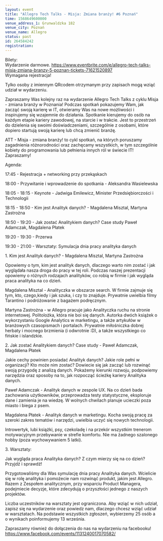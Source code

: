 ```yaml
---
layout: event
title: "Allegro Tech Talks - Misja: Zmiana branży! #6 Poznań"
time: 1568649600000
venue_address_1: Grunwaldzka 182
venue_city: Poznań
venue_name: Allegro
status: past
id: 264584242
registration: 
---
```


<p>Bilety:<br />Wydarzenie darmowe. <a href="https://www.eventbrite.com/e/allegro-tech-talks-misja-zmiana-branzy-5-poznan-tickets-71621520897" class="linkified">https://www.eventbrite.com/e/allegro-tech-talks-misja-zmiana-branzy-5-poznan-tickets-71621520897</a><br />Wymagana rejestracja!</p>
<p>Tylko osoby z imiennym QRcodem otrzymanym przy zapisach mogą wziąć udział w wydarzeniu.</p>
<p>Zapraszamy Was kolejny raz na wydarzenie Allegro Tech Talks z cyklu Misja - zmiana branży w Poznania! Podczas spotkań pokazujemy Wam, jak zacząć swoją karierę w IT, otwieramy Was na nowe możliwości i inspirujemy się wzajemnie do działania. Spotkanie kierujemy do osób na każdym etapie kariery zawodowej, na starcie i w trakcie. Jest to przestrzeń do dzielenia się swoimi doświadczeniami, szczególnie z osobami, które dopiero startują swoją karierę lub chcą zmienić branżę.</p>
<p>ATT - Misja - zmiana branży! to cykl spotkań, na których poruszamy zagadnienia różnorodności oraz zachęcamy wszystkich, w tym szczególnie kobiety do programowania lub pełnienia innych ról w świecie IT! Zapraszamy!</p>
<p>Agenda:</p>
<p>17:45 - Rejestracja + networking przy przekąskach</p>
<p>18:00 - Przywitanie i wprowadzenie do spotkania - Aleksandra Wasielewska</p>
<p>18:05 - 18:15 - Keynote - Jadwiga Emilewicz, Minister Przedsiębiorczości i Technologii</p>
<p>18:15 - 18:50 - Kim jest Analityk danych? - Magdalena Misztal, Martyna Zastrożna</p>
<p>18:50 - 19:20 - Jak zostać Analitykiem danych? Case study Paweł Adamczak, Magdalena Płatek</p>
<p>19:20 - 19:30 - Przerwa</p>
<p>19:30 - 21:00 - Warsztaty: Symulacja dnia pracy analityka danych</p>
<p>1. Kim jest Analityk danych? - Magdalena Misztal, Martyna Zastrożna</p>
<p>Opowiemy o tym, kim jest analityk danych, dlaczego warto nim zostać i jak wyglądała nasza droga do pracy w tej roli. Podczas naszej prezentacji opowiemy o różnych rodzajach analityków, co robią w firmie i jak wygląda praca analityka na co dzień.</p>
<p>Magdalena Misztal - Analityczka w obszarze search. W firmie zajmuje się tym, kto, czego,kiedy i jak szuka, i czy to znajduje. Prywatnie uwielbia filmy Tarantino i podróżowanie z bagażem podręcznym.</p>
<p>Martyna Zastrożna - w Allegro pracuje jako Analityczka ruchu na stronie internetowej. Politolożka, która nie boi się danych. Autorka dwóch książek o wykorzystaniu Google Analytics w marketingu, a także artykułów w branżowych czasopismach i portalach. Prywatnie miłośniczka dobrej herbaty i mocnego brzmienia (i odwrotnie :D), a także wszystkiego co fińskie i islandzkie.</p>
<p>2. Jak zostać Analitykiem danych? Case study - Paweł Adamczak, Magdalena Płatek</p>
<p>Jakie cechy powinien posiadać Analityk danych? Jakie role pełni w organizacji? Kto może nim zostać? Dowiecie się jak zacząć lub rozwinąć swoją przygodę z analizą danych. Pokażemy kierunki rozwoju, podpowiemy narzędzia oraz sposoby na to, jak rozpocząć ścieżkę kariery Analityka danych.</p>
<p>Paweł Adamczak - Analityk danych w zespole UX. Na co dzień bada zachowania użytkowników, przeprowadza testy statystyczne, eksploruje dane i zamienia je na wiedzę. W wolnych chwilach planuje ucieczki poza miasto i biega z psem.</p>
<p>Magdalena Płatek - Analityk danych w marketingu. Kocha swoją pracę za szeroki zakres tematów i narzędzi, uwielbia uczyć się nowych technologii.</p>
<p>Introwertyk, lubi książki, psy, czekoladę i na przekór wszystkim trenerom motywacyjnym przebywanie w strefie komfortu. Nie ma żadnego szalonego hobby (poza wychowywaniem 5 latki).</p>
<p>3. Warsztaty:</p>
<p>Jak wygląda praca Analityka danych? Z czym mierzy się na co dzień? Przyjdź i sprawdź!</p>
<p>Przygotowaliśmy dla Was symulację dnia pracy Analityka danych. Wcielicie się w rolę analityka i pomożecie nam rozwinąć produkt, jakim jest Allegro. Razem z Zespołem analitycznym, przy wsparciu Product Managera, podejmiecie decyzje, które zdecydują o przyszłości jednego z naszych projektów.</p>
<p>Liczba uczestników na warsztaty jest ograniczona. Aby wziąć w nich udział, zapisz się na wydarzenie oraz powiedz nam, dlaczego chcesz wziąć udział w warsztatach. Na podstawie wszystkich zgłoszeń, wybierzemy 25 osób a o wynikach poinformujemy 13 września.</p>
<p>Zapraszamy również do dołączenia do nas na wydarzeniu na facebooku!<br /><a href="https://www.facebook.com/events/1131240017070582/" class="linkified">https://www.facebook.com/events/1131240017070582/</a></p>

